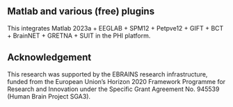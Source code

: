 ## Matlab and various (free) plugins

This integrates Matlab 2023a + EEGLAB + SPM12 + Petpve12 + GIFT + BCT + BrainNET + GRETNA + SUIT in the PHI platform. 

## Acknowledgement

This research was supported by the EBRAINS research infrastructure, funded from the European Union’s Horizon 2020 Framework Programme for Research and Innovation under the Specific Grant Agreement No. 945539 (Human Brain Project SGA3).
